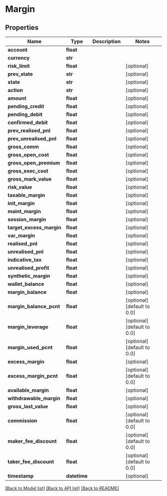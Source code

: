 # Margin

## Properties
Name | Type | Description | Notes
------------ | ------------- | ------------- | -------------
**account** | **float** |  | 
**currency** | **str** |  | 
**risk_limit** | **float** |  | [optional] 
**prev_state** | **str** |  | [optional] 
**state** | **str** |  | [optional] 
**action** | **str** |  | [optional] 
**amount** | **float** |  | [optional] 
**pending_credit** | **float** |  | [optional] 
**pending_debit** | **float** |  | [optional] 
**confirmed_debit** | **float** |  | [optional] 
**prev_realised_pnl** | **float** |  | [optional] 
**prev_unrealised_pnl** | **float** |  | [optional] 
**gross_comm** | **float** |  | [optional] 
**gross_open_cost** | **float** |  | [optional] 
**gross_open_premium** | **float** |  | [optional] 
**gross_exec_cost** | **float** |  | [optional] 
**gross_mark_value** | **float** |  | [optional] 
**risk_value** | **float** |  | [optional] 
**taxable_margin** | **float** |  | [optional] 
**init_margin** | **float** |  | [optional] 
**maint_margin** | **float** |  | [optional] 
**session_margin** | **float** |  | [optional] 
**target_excess_margin** | **float** |  | [optional] 
**var_margin** | **float** |  | [optional] 
**realised_pnl** | **float** |  | [optional] 
**unrealised_pnl** | **float** |  | [optional] 
**indicative_tax** | **float** |  | [optional] 
**unrealised_profit** | **float** |  | [optional] 
**synthetic_margin** | **float** |  | [optional] 
**wallet_balance** | **float** |  | [optional] 
**margin_balance** | **float** |  | [optional] 
**margin_balance_pcnt** | **float** |  | [optional] [default to 0.0]
**margin_leverage** | **float** |  | [optional] [default to 0.0]
**margin_used_pcnt** | **float** |  | [optional] [default to 0.0]
**excess_margin** | **float** |  | [optional] 
**excess_margin_pcnt** | **float** |  | [optional] [default to 0.0]
**available_margin** | **float** |  | [optional] 
**withdrawable_margin** | **float** |  | [optional] 
**gross_last_value** | **float** |  | [optional] 
**commission** | **float** |  | [optional] [default to 0.0]
**maker_fee_discount** | **float** |  | [optional] [default to 0.0]
**taker_fee_discount** | **float** |  | [optional] [default to 0.0]
**timestamp** | **datetime** |  | [optional] 

[[Back to Model list]](../README.md#documentation-for-models) [[Back to API list]](../README.md#documentation-for-api-endpoints) [[Back to README]](../README.md)


